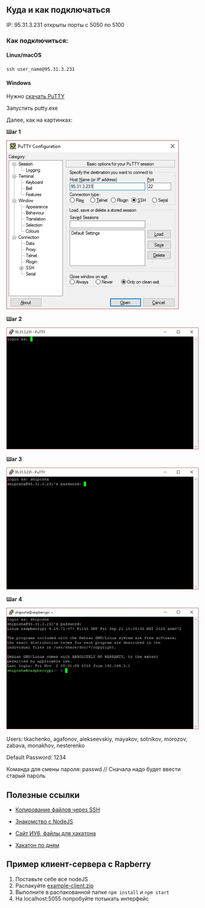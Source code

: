 ## Куда и как подключаться

IP: 95.31.3.231 открыты порты c 5050 по 5100

### Как подключиться: 
#### Linux/macOS
`ssh user_name@95.31.3.231`

#### Windows
Нужно [скачать PuTTY](https://www.chiark.greenend.org.uk/~sgtatham/putty/latest.html)

Запустить putty.exe

Далее, как на картинках:

**Шаг 1**

![Шаг 1](assets/putty-example/step1.jpg)

**Шаг 2**

![Шаг 2](assets/putty-example/step2.jpg)


**Шаг 3**

![Шаг 3](assets/putty-example/step3.jpg)

**Шаг 4**

![Шаг 4](assets/putty-example/step4.jpg)


Users:
tkachenko, agafonov, alekseevskiy, mayakov, sotnikov, morozov, zabava, monakhov, nesterenko

Default Password:
1234

Команда для смены пароля: passwd    // Сначала надо будет ввести старый пароль  

## Полезные ссылки

- [Копирование файлов через SSH](https://www.shellhacks.com/ru/copy-files-ssh-10-examples/)

- [Знакомство с NodeJS](https://proglib.io/p/beginners-guide-to-node-js/)

- [Сайт ИУ6, файлы для хакатона](http://e-learning.bmstu.ru/moodle/course/view.php?id=122)

- [Хакатон по дням](https://alexbmstu.github.io/2018/)

## Пример клиент-сервера с Rapberry

1. Поставьте себе все nodeJS
2. Распакуйте [example-client.zip](https://github.com/Ownhack/Ownhack.github.io/blob/master/assets/example-client.zip?raw=true)
3. Выполните в распакованной папке `npm install` и `npm start`
4. На localhost:5055 попробуйте потыкать интерфейс

